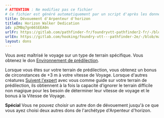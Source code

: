 ```yaml
---
# ATTENTION : Ne modifiez pas ce fichier
# Ce fichier est généré automatiquement par un script d'après les données du module Foundry VTT officiel et de sa traduction
title: Dévouement d'Arpenteur d'horizon
titleEn: Horizon Walker Dedication
id: pZMBq7gn66SEEA0n
urlFr: https://gitlab.com/pathfinder-fr/foundryvtt-pathfinder2-fr/-/blob/master/data/feats/pZMBq7gn66SEEA0n.htm
urlEn: https://gitlab.com/hooking/foundry-vtt---pathfinder-2e/-/blob/master/packs/data/feats.db/horizon-walker-dedication.json
layout: dons
---
```

Vous avez maîtrisé le voyage sur un type de terrain spécifique. Vous obtenez le don [Environnement de prédilection](environnement-de-prédilection.md).

Lorsque vous êtes sur votre terrain de prédilection, vous obtenez un bonus de circonstances de +3 m à votre vitesse de Voyage. Lorsque d'autres créatures [Suivent l'expert](../actions/suivre-l-expert.md) avec vous comme guide sur votre terrain de prédilection, ils obtiennent à la fois la capacité d'ignorer le terrain difficile non magique pour les besoin de déterminer leur vitesse de voyage et le bonus à la Vitesse de Voyage.

**Spécial** Vous ne pouvez choisir un autre don de dévouement jusqu'à ce que vous ayez choisi deux autres dons de l'archétype d'Arpenteur d'horizon.

